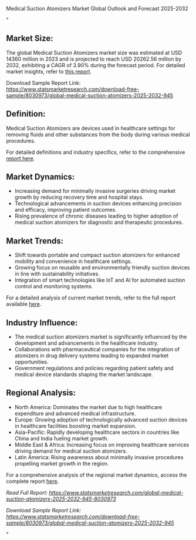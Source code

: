 Medical Suction Atomizers Market Global Outlook and Forecast 2025-2032

"<html>
<head>
  <title>Medical Suction Atomizers Market Global Outlook and Forecast 2025-2032</title>
</head>
<body>

<h2>Market Size:</h2>
<p>The global Medical Suction Atomizers market size was estimated at USD 14360 million in 2023 and is projected to reach USD 20262.56 million by 2032, exhibiting a CAGR of 3.90% during the forecast period. For detailed market insights, refer to <a href='https://www.statsmarketresearch.com/global-medical-suction-atomizers-2025-2032-945-8030973'>this report</a>.</p>
<p>Download Sample Report Link: <a href='https://www.statsmarketresearch.com/download-free-sample/8030973/global-medical-suction-atomizers-2025-2032-945'>https://www.statsmarketresearch.com/download-free-sample/8030973/global-medical-suction-atomizers-2025-2032-945</a> </p>


<h2>Definition:</h2>
<p>Medical Suction Atomizers are devices used in healthcare settings for removing fluids and other substances from the body during various medical procedures.</p>
<p>For detailed definitions and industry specifics, refer to the comprehensive <a href='https://www.statsmarketresearch.com/global-medical-suction-atomizers-2025-2032-945-8030973'>report here</a>.</p>


<h2>Market Dynamics:</h2>
<ul>
  <li>Increasing demand for minimally invasive surgeries driving market growth by reducing recovery time and hospital stays.</li>
  <li>Technological advancements in suction devices enhancing precision and efficacy, improving patient outcomes. </li>
  <li>Rising prevalence of chronic diseases leading to higher adoption of medical suction atomizers for diagnostic and therapeutic procedures.</li>
</ul>


<h2>Market Trends:</h2>
<ul>
  <li>Shift towards portable and compact suction atomizers for enhanced mobility and convenience in healthcare settings.</li>
  <li>Growing focus on reusable and environmentally friendly suction devices in line with sustainability initiatives.</li>
  <li>Integration of smart technologies like IoT and AI for automated suction control and monitoring systems.</li>
</ul>
<p>For a detailed analysis of current market trends, refer to the full report available <a href='https://www.statsmarketresearch.com/global-medical-suction-atomizers-2025-2032-945-8030973'>here</a>.</p>


<h2>Industry Influence:</h2>
<ul>
  <li>The medical suction atomizers market is significantly influenced by the development and advancements in the healthcare industry.</li>
  <li>Collaborations with pharmaceutical companies for the integration of atomizers in drug delivery systems leading to expanded market opportunities.</li>
  <li>Government regulations and policies regarding patient safety and medical device standards shaping the market landscape.</li>
</ul>


<h2>Regional Analysis:</h2>
<ul>
  <li>North America: Dominates the market due to high healthcare expenditure and advanced medical infrastructure.</li>
  <li>Europe: Growing adoption of technologically advanced suction devices in healthcare facilities boosting market expansion.</li>
  <li>Asia-Pacific: Rapidly developing healthcare sectors in countries like China and India fueling market growth.</li>
  <li>Middle East & Africa: Increasing focus on improving healthcare services driving demand for medical suction atomizers.</li>
  <li>Latin America: Rising awareness about minimally invasive procedures propelling market growth in the region.</li>
</ul>
<p>For a comprehensive analysis of the regional market dynamics, access the complete report <a href='https://www.statsmarketresearch.com/global-medical-suction-atomizers-2025-2032-945-8030973'>here</a>.</p>

<p><i>Read Full Report: <a href='https://www.statsmarketresearch.com/global-medical-suction-atomizers-2025-2032-945-8030973'>https://www.statsmarketresearch.com/global-medical-suction-atomizers-2025-2032-945-8030973</a></i></p>
<p><i>Download Sample Report Link: <a href='https://www.statsmarketresearch.com/download-free-sample/8030973/global-medical-suction-atomizers-2025-2032-945'>https://www.statsmarketresearch.com/download-free-sample/8030973/global-medical-suction-atomizers-2025-2032-945</a></i></p>

</body>
</html>"
